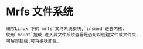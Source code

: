 # Mrfs 文件系统
    编写Linux 下的`mrfs`文件系统模块,`insmod`进去内核.
    使用`mount`挂载,进入其文件系统查看是否可以创建文件或文件夹.
    可解除挂载,可将模块卸载.
    
